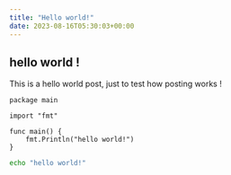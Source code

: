 ```yaml
---
title: "Hello world!"
date: 2023-08-16T05:30:03+00:00
--- 
```



## hello world !

This is a hello world post, just to test how posting works !

```
package main 

import "fmt"

func main() {
    fmt.Println("hello world!")
}
```


```bash
echo "hello world!"

```